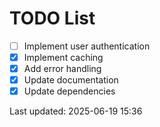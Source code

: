 # TODO List

- [ ] Implement user authentication
- [x] Implement caching
- [x] Add error handling
- [x] Update documentation
- [x] Update dependencies

Last updated: 2025-06-19 15:36
